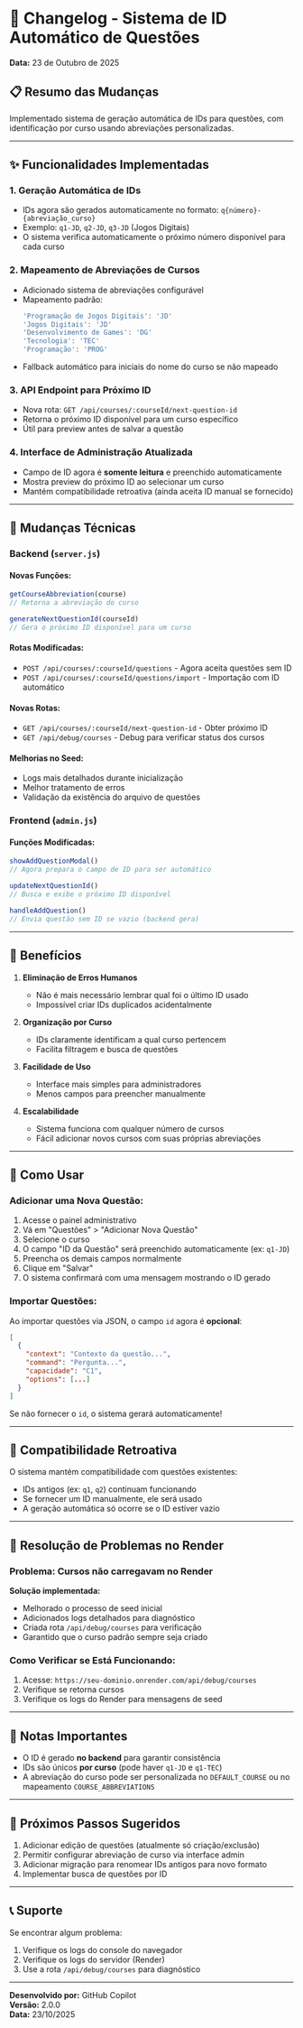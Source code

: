 # 🔧 Changelog - Sistema de ID Automático de Questões

**Data:** 23 de Outubro de 2025

## 📋 Resumo das Mudanças

Implementado sistema de geração automática de IDs para questões, com identificação por curso usando abreviações personalizadas.

---

## ✨ Funcionalidades Implementadas

### 1. **Geração Automática de IDs**
   - IDs agora são gerados automaticamente no formato: `q{número}-{abreviação_curso}`
   - Exemplo: `q1-JD`, `q2-JD`, `q3-JD` (Jogos Digitais)
   - O sistema verifica automaticamente o próximo número disponível para cada curso

### 2. **Mapeamento de Abreviações de Cursos**
   - Adicionado sistema de abreviações configurável
   - Mapeamento padrão:
     ```javascript
     'Programação de Jogos Digitais': 'JD'
     'Jogos Digitais': 'JD'
     'Desenvolvimento de Games': 'DG'
     'Tecnologia': 'TEC'
     'Programação': 'PROG'
     ```
   - Fallback automático para iniciais do nome do curso se não mapeado

### 3. **API Endpoint para Próximo ID**
   - Nova rota: `GET /api/courses/:courseId/next-question-id`
   - Retorna o próximo ID disponível para um curso específico
   - Útil para preview antes de salvar a questão

### 4. **Interface de Administração Atualizada**
   - Campo de ID agora é **somente leitura** e preenchido automaticamente
   - Mostra preview do próximo ID ao selecionar um curso
   - Mantém compatibilidade retroativa (ainda aceita ID manual se fornecido)

---

## 🔧 Mudanças Técnicas

### Backend (`server.js`)

#### Novas Funções:
```javascript
getCourseAbbreviation(course)
// Retorna a abreviação do curso

generateNextQuestionId(courseId)
// Gera o próximo ID disponível para um curso
```

#### Rotas Modificadas:
- `POST /api/courses/:courseId/questions` - Agora aceita questões sem ID
- `POST /api/courses/:courseId/questions/import` - Importação com ID automático

#### Novas Rotas:
- `GET /api/courses/:courseId/next-question-id` - Obter próximo ID
- `GET /api/debug/courses` - Debug para verificar status dos cursos

#### Melhorias no Seed:
- Logs mais detalhados durante inicialização
- Melhor tratamento de erros
- Validação da existência do arquivo de questões

### Frontend (`admin.js`)

#### Funções Modificadas:
```javascript
showAddQuestionModal()
// Agora prepara o campo de ID para ser automático

updateNextQuestionId()
// Busca e exibe o próximo ID disponível

handleAddQuestion()
// Envia questão sem ID se vazio (backend gera)
```

---

## 🎯 Benefícios

1. **Eliminação de Erros Humanos**
   - Não é mais necessário lembrar qual foi o último ID usado
   - Impossível criar IDs duplicados acidentalmente

2. **Organização por Curso**
   - IDs claramente identificam a qual curso pertencem
   - Facilita filtragem e busca de questões

3. **Facilidade de Uso**
   - Interface mais simples para administradores
   - Menos campos para preencher manualmente

4. **Escalabilidade**
   - Sistema funciona com qualquer número de cursos
   - Fácil adicionar novos cursos com suas próprias abreviações

---

## 📝 Como Usar

### Adicionar uma Nova Questão:

1. Acesse o painel administrativo
2. Vá em "Questões" > "Adicionar Nova Questão"
3. Selecione o curso
4. O campo "ID da Questão" será preenchido automaticamente (ex: `q1-JD`)
5. Preencha os demais campos normalmente
6. Clique em "Salvar"
7. O sistema confirmará com uma mensagem mostrando o ID gerado

### Importar Questões:

Ao importar questões via JSON, o campo `id` agora é **opcional**:

```json
[
  {
    "context": "Contexto da questão...",
    "command": "Pergunta...",
    "capacidade": "C1",
    "options": [...]
  }
]
```

Se não fornecer o `id`, o sistema gerará automaticamente!

---

## 🔄 Compatibilidade Retroativa

O sistema mantém compatibilidade com questões existentes:
- IDs antigos (ex: `q1`, `q2`) continuam funcionando
- Se fornecer um ID manualmente, ele será usado
- A geração automática só ocorre se o ID estiver vazio

---

## 🐛 Resolução de Problemas no Render

### Problema: Cursos não carregavam no Render

**Solução implementada:**
- Melhorado o processo de seed inicial
- Adicionados logs detalhados para diagnóstico
- Criada rota `/api/debug/courses` para verificação
- Garantido que o curso padrão sempre seja criado

### Como Verificar se Está Funcionando:

1. Acesse: `https://seu-dominio.onrender.com/api/debug/courses`
2. Verifique se retorna cursos
3. Verifique os logs do Render para mensagens de seed

---

## 📌 Notas Importantes

- O ID é gerado **no backend** para garantir consistência
- IDs são únicos **por curso** (pode haver `q1-JD` e `q1-TEC`)
- A abreviação do curso pode ser personalizada no `DEFAULT_COURSE` ou no mapeamento `COURSE_ABBREVIATIONS`

---

## 🚀 Próximos Passos Sugeridos

1. Adicionar edição de questões (atualmente só criação/exclusão)
2. Permitir configurar abreviação de curso via interface admin
3. Adicionar migração para renomear IDs antigos para novo formato
4. Implementar busca de questões por ID

---

## 📞 Suporte

Se encontrar algum problema:
1. Verifique os logs do console do navegador
2. Verifique os logs do servidor (Render)
3. Use a rota `/api/debug/courses` para diagnóstico

---

**Desenvolvido por:** GitHub Copilot  
**Versão:** 2.0.0  
**Data:** 23/10/2025

